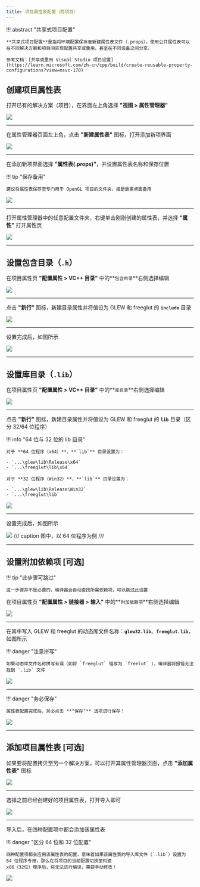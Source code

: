 ```yaml
---
title: 项目属性表配置（跨项目）
---
```


!!! abstract "共享式项目配置"

    **共享式项目配置**是指将环境配置保存至新建属性表文件（.props），使用公共属性表可以在不同解决方案和项目间实现配置共享或重用，甚至在不同设备之间分享。

    参考文档：[共享或重用 Visual Studio 项目设置](https://learn.microsoft.com/zh-cn/cpp/build/create-reusable-property-configurations?view=msvc-170)

## 创建项目属性表

打开已有的解决方案（项目），在界面左上角选择 **"视图 > 属性管理器"**

![](../../../assets/images/opengl/new-property-sheet-1.png)

---

在属性管理器页面左上角，点击 **"新建属性表"** 图标，打开添加新项界面

![](../../../assets/images/opengl/new-property-sheet-2.png)

---

在添加新项界面选择 **"属性表(.props)"**，并设置属性表名称和保存位置

!!! tip "保存备用"

    建议将属性表保存至专门用于 OpenGL 项目的文件夹，或是放置桌面备用

![](../../../assets/images/opengl/new-property-sheet-3.png)

---

打开属性管理器中的任意配置文件夹，右键单击刚刚创建的属性表，并选择 **"属性"** 打开属性页

![](../../../assets/images/opengl/new-property-sheet-4.png)

---

## 设置包含目录（`.h`）

在项目属性页 **"配置属性 > VC++ 目录"** 中的**`包含目录`**右侧选择编辑

![](../../../assets/images/opengl/include-directories-1.png)

---

点击 **"新行"** 图标，新建目录属性并将值设为 GLEW 和 freeglut 的 **`include`** 目录

![](../../../assets/images/opengl/include-directories-2.png)

---

设置完成后，如图所示

![](../../../assets/images/opengl/include-directories-3.png)

---

## 设置库目录（`.lib`）

在项目属性页 **"配置属性 > VC++ 目录"** 中的**`库目录`**右侧选择编辑

![](../../../assets/images/opengl/library-directories-1.png)

---

点击 **"新行"** 图标，新建目录属性并将值设为 GLEW 和 freeglut 的 **`lib`** 目录（区分 32/64 位程序）

!!! info "64 位与 32 位的 lib 目录"

    对于 **64 位程序（x64）**，**`lib`** 目录设置为：
    
    - `...\glew\lib\Release\x64`
    - `...\freeglut\lib\x64`
    
    对于 **32 位程序（Win32）**，**`lib`** 目录设置为：
    
    - `...\glew\lib\Release\Win32`
    - `...\freeglut\lib`

![](../../../assets/images/opengl/library-directories-2.png)

---

设置完成后，如图所示

![](../../../assets/images/opengl/library-directories-3.png)
/// caption
图中，以 64 位程序为例
///

---

## 设置附加依赖项 [可选]

!!! tip "此步骤可跳过"

    这一步骤并不是必要的，编译器会自动查找所需依赖项，可以跳过此设置

在项目属性页 **"配置属性 > 链接器 > 输入"** 中的**`附加依赖项`**右侧选择编辑

![](../../../assets/images/opengl/additional-dependencies-1.png)

---

在其中写入 GLEW 和 freeglut 的动态库文件名称：**`glew32.lib`**、**`freeglut.lib`**，如图所示

!!! danger "注意拼写"

    如果动态库文件名称拼写有误（如将 `freeglut` 错写为 `freelut` ），编译器将报错无法找到 `.lib` 文件

![](../../../assets/images/opengl/additional-dependencies-2.png)

---

!!! danger "务必保存"

    属性表配置完成后，务必点击 **"保存"** 选项进行保存！

![](../../../assets/images/opengl/save-property-sheet.png)

---

## 添加项目属性表 [可选]

如果要将配置拷贝至另一个解决方案，可以打开其属性管理器页面，点击 **"添加属性表"** 图标

![](../../../assets/images/opengl/add-property-sheet-1.png)

---

选择之前已经创建好的项目属性表，打开导入即可

![](../../../assets/images/opengl/add-property-sheet-2.png)

---

导入后，在四种配置项中都会添加该属性表

!!! danger "区分 64 位和 32 位配置"

    四种配置项都会应用该属性表的配置，意味着如果该属性表的导入库文件（`.lib`）设置为 64 位程序专用，那么在将项目的当前配置切换至构建
    x86（32位）程序后，将无法进行编译，需要手动修改！

![](../../../assets/images/opengl/add-property-sheet-3.png)
